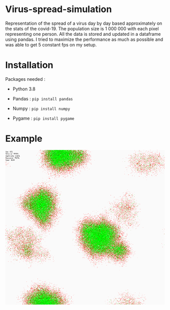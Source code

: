 # Virus-spread-simulation

Representation of the spread of a virus day by day based approximately on the stats of the covid-19. The population size is 1 000 000 with each pixel representing one person. All the data is stored and updated in a dataframe using pandas. I tried to maximize the performance as much as possible and was able to get 5 constant fps on my setup.

# Installation

Packages needed :

* Python 3.8

* Pandas : `pip install pandas`

* Numpy : `pip install numpy`

* Pygame : `pip install pygame`

# Example 

![](example.gif)

